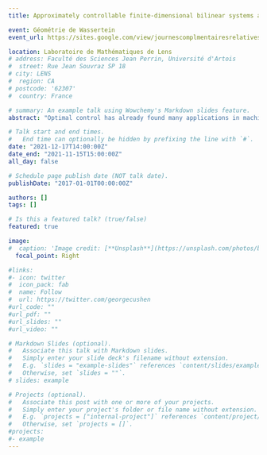 ```yaml
---
title: Approximately controllable finite-dimensional bilinear systems are controllable

event: Géométrie de Wassertein
event_url: https://sites.google.com/view/journescomplmentairesrelatives/home

location: Laboratoire de Mathématiques de Lens
# address: Faculté des Sciences Jean Perrin, Université d'Artois
#  street: Rue Jean Souvraz SP 18
# city: LENS
#  region: CA
# postcode: '62307'
#  country: France

# summary: An example talk using Wowchemy's Markdown slides feature.
abstract: "Optimal control has already found many applications in machine learning. In this talk we aim to give an introduction to the theory of geometric control theory, presenting some basic results and useful tools. We use these results to show that a bilinear control system is approximately controllable if and only if it is controllable in R^n\{0}. We approach this property by looking at the foliation made by the orbits of the system, and by showing that there does not exist a codimension-one foliation in R^n\{0} with dense leaves that are everywhere transversal to the radial direction. The proposed geometric approach allows to extend the result to homogeneous systems that are angularly controllable. [Joint work with Mario Sigalotti.]"

# Talk start and end times.
#   End time can optionally be hidden by prefixing the line with `#`.
date: "2021-12-17T14:00:00Z"
date_end: "2021-11-15T15:00:00Z"
all_day: false

# Schedule page publish date (NOT talk date).
publishDate: "2017-01-01T00:00:00Z"

authors: []
tags: []

# Is this a featured talk? (true/false)
featured: true

image:
#  caption: 'Image credit: [**Unsplash**](https://unsplash.com/photos/bzdhc5b3Bxs)'
  focal_point: Right

#links:
#- icon: twitter
#  icon_pack: fab
#  name: Follow
#  url: https://twitter.com/georgecushen
#url_code: ""
#url_pdf: ""
#url_slides: ""
#url_video: ""

# Markdown Slides (optional).
#   Associate this talk with Markdown slides.
#   Simply enter your slide deck's filename without extension.
#   E.g. `slides = "example-slides"` references `content/slides/example-slides.md`.
#   Otherwise, set `slides = ""`.
# slides: example

# Projects (optional).
#   Associate this post with one or more of your projects.
#   Simply enter your project's folder or file name without extension.
#   E.g. `projects = ["internal-project"]` references `content/project/deep-learning/index.md`.
#   Otherwise, set `projects = []`.
#projects:
#- example
---
```


